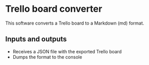 # Trello board converter

This software converts a Trello board to a Markdown (md) format.

## Inputs and outputs

  * Receives a JSON file with the exported Trello board
  * Dumps the format to the console

